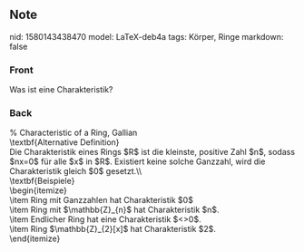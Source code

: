 ## Note
nid: 1580143438470
model: LaTeX-deb4a
tags: Körper, Ringe
markdown: false

### Front
Was ist eine Charakteristik?

### Back
<div>% Characteristic of a Ring, Gallian</div><div>
</div>\textbf{Alternative Definition}<div>
</div><div>Die Charakteristik eines Rings $R$ ist die kleinste, positive Zahl $n$, sodass $nx=0$ für alle $x$ in $R$. Existiert keine solche Ganzzahl, wird die Charakteristik gleich $0$ gesetzt.\\</div><div>
</div><div>\textbf{Beispiele}</div><div>\begin{itemize}</div><div><span>\item Ring mit Ganzzahlen hat Charakteristik $0$</span></div><div><span>\item Ring mit $\mathbb{Z}_{n}$ hat Charakteristik $n$. </span>
</div><div><span>\item Endlicher Ring hat eine Charakteristik $<>0$.</span></div><div><span>\item Ring </span><span>$\mathbb{Z}_{2}[x]$ hat Charakteristik $2$.</span></div><div><span>\end{itemize}</span></div>
